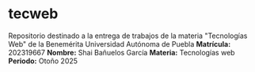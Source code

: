 # tecweb
Repositorio destinado a la entrega de trabajos de la materia "Tecnologías Web" de la Benemérita Universidad Autónoma de Puebla
**Matrícula:** 202319667
**Nombre:** Shai Bañuelos García
**Materia:** Tecnologías web
**Periodo:** Otoño 2025

